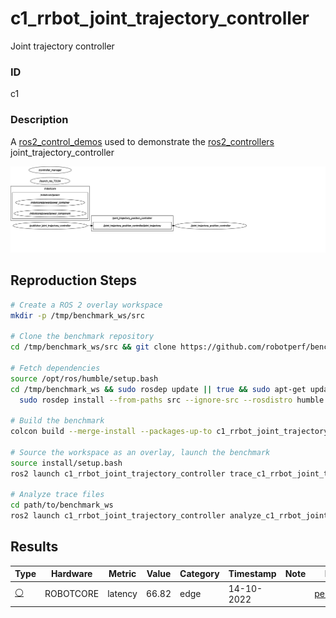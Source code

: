 # c1_rrbot_joint_trajectory_controller

Joint trajectory controller

### ID
c1

### Description
A [ros2_control_demos](https://github.com/ros-controls/ros2_control_demos) used to demonstrate the [ros2_controllers](https://github.com/ros-controls/ros2_controllers) joint_trajectory_controller


![](../../../imgs/c1_rrbot_joint_trajectory_controller.svg)

## Reproduction Steps

```bash
# Create a ROS 2 overlay workspace
mkdir -p /tmp/benchmark_ws/src

# Clone the benchmark repository
cd /tmp/benchmark_ws/src && git clone https://github.com/robotperf/benchmarks

# Fetch dependencies
source /opt/ros/humble/setup.bash
cd /tmp/benchmark_ws && sudo rosdep update || true && sudo apt-get update &&
  sudo rosdep install --from-paths src --ignore-src --rosdistro humble -y

# Build the benchmark
colcon build --merge-install --packages-up-to c1_rrbot_joint_trajectory_controller

# Source the workspace as an overlay, launch the benchmark
source install/setup.bash
ros2 launch c1_rrbot_joint_trajectory_controller trace_c1_rrbot_joint_trajectory_power.launch.py

# Analyze trace files
cd path/to/benchmark_ws
ros2 launch c1_rrbot_joint_trajectory_controller analyze_c1_rrbot_joint_trajectory_controller.launch.py trace_path:=/root/.ros/tracing/c1_rrbot_joint_trajectory_controller metrics:=[latency,power]

```

## Results

| Type | Hardware | Metric | Value | Category | Timestamp | Note | Data Source |
| --- | --- | --- | --- | --- | --- | --- | --- |
| [:white_circle:](https://github.com/robotperf/benchmarks/blob/main/benchmarks/README.md#type) | ROBOTCORE | latency | 66.82 | edge | 14-10-2022 |  | [perception/image](https://github.com/robotperf/rosbags/tree/main/perception/image) |

